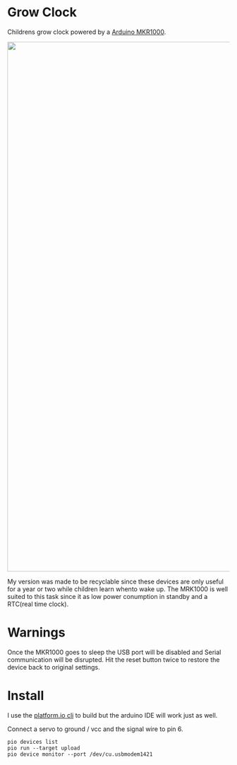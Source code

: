 # Grow Clock
Childrens grow clock powered by a [Arduino MKR1000](https://store.arduino.cc/usa/arduino-mkr1000).

<p style="text-align:center">
  <img src="https://github.com/davidhampgonsalves/grow-clock/blob/master/grow-clock.gif" width=1200px>
</p>

My version was made to be recyclable since these devices are only useful for a year or two while children learn whento wake up. The MRK1000 is well suited to this task since it as low power conumption in standby and a RTC(real time clock).

# Warnings
Once the MKR1000 goes to sleep the USB port will be disabled and Serial communication will be disrupted. Hit the reset button twice to restore the device back to original settings.

# Install
I use the [platform.io cli](https://platformio.org/get-started/cli) to build but the arduino IDE will work just as well.

Connect a servo to ground / vcc and the signal wire to pin 6.
```
pio devices list
pio run --target upload
pio device monitor --port /dev/cu.usbmodem1421
```
